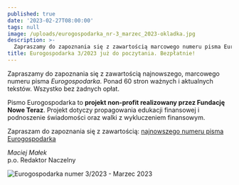 ```yaml
---
published: true
date: '2023-02-27T08:00:00'
tags: null
image: /uploads/eurogospodarka_nr-3_marzec_2023-okladka.jpg
description: >-
  Zapraszamy do zapoznania się z zawartością marcowego numeru pisma Eurogospodarka. Ponad 60 stron ważnych i aktualnych tekstów. Do poczytania... bez opłat. 
title: Eurogospodarka 3/2023 już do poczytania. Bezpłatnie!
---
```


Zapraszamy do zapoznania się z zawartością najnowszego, marcowego numeru pisma *Eurogospodarka*. Ponad 60 stron ważnych i aktualnych tekstów. Wszystko bez żadnych opłat. 

Pismo Eurogospodarka to **projekt non-profit realizowany przez Fundację Nowe Teraz**. Projekt dotyczy propagowania edukacji finansowej i podnoszenie świadomości oraz walki z wykluczeniem finansowym.

Zapraszam do zapoznania się z zawartością: [najnowszego numeru pisma Eurogospodarka](https://eurogospodarka.eu/eurogospodarka-marzec-2023/)

*Maciej Małek*   
p.o. Redaktor Naczelny

![Eurogospodarka numer 3/2023 - Marzec 2023](/uploads/eurogospodarka_nr-3_marzec_2023-spis-tresci.jpg)
